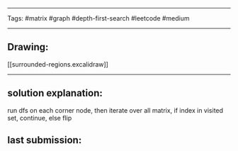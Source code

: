 

----

Tags: #matrix #graph #depth-first-search #leetcode #medium

----

## Drawing:
[[surrounded-regions.excalidraw]]

----


## solution explanation:
run dfs on each corner node, then iterate over all matrix, if index in visited set, continue, else flip

## last submission:
```javascript

```



